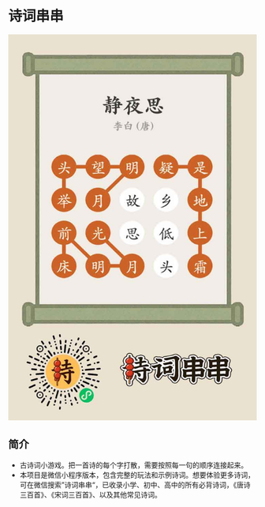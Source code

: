 # 诗词串串
![诗词串串](./poster.jpg)

## 简介
* 古诗词小游戏。把一首诗的每个字打散，需要按照每一句的顺序连接起来。  
* 本项目是微信小程序版本，包含完整的玩法和示例诗词。想要体验更多诗词，可在微信搜索”诗词串串“，已收录小学、初中、高中的所有必背诗词，《唐诗三百首》、《宋词三百首》、以及其他常见诗词。
